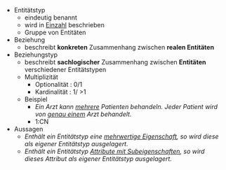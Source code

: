 - Entitätstyp
	- eindeutig benannt 
	- wird in <u>Einzahl</u> beschrieben
	- Gruppe von Entitäten 
- Beziehung 
	- beschreibt **konkreten** Zusammenhang zwischen **realen Entitäten** 
- Beziehungstyp
	- beschreibt **sachlogischer** Zusammenhang zwischen **Entitäten** verschiedener Entitätstypen
	- Multiplizität
		- Optionalität : 0/1
		- Kardinalität : 1/ >1
	- Beispiel
		- *Ein Arzt kann <u>mehrere</u> Patienten behandeln. Jeder Patient wird von <u>genau einem</u> Arzt behandelt.* 
		- 1:CN 
 - Aussagen
	 - *Enthält ein Entitätstyp eine <u>mehrwertige Eigenschaft</u>, so wird diese als eigener Entitätstyp ausgelagert.* 
	 - *Enthält ein Entitätstyp <u>Attribute mit Subeigenschaften</u>, so wird dieses Attribut als eigener Entitätstyp ausgelagert.* 